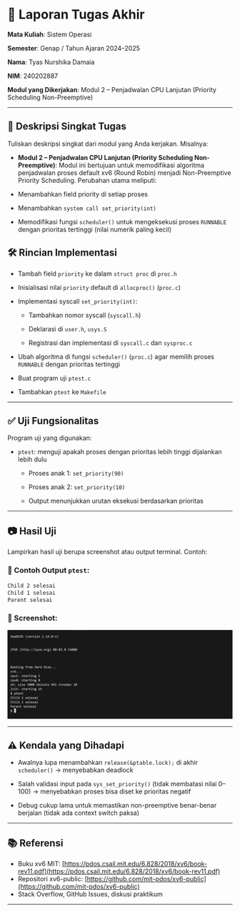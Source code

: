 # 📝 Laporan Tugas Akhir

**Mata Kuliah**: Sistem Operasi

**Semester**: Genap / Tahun Ajaran 2024–2025

**Nama**: Tyas Nurshika Damaia

**NIM**: 240202887

**Modul yang Dikerjakan**:
Modul 2 – Penjadwalan CPU Lanjutan (Priority Scheduling Non-Preemptive)

---

## 📌 Deskripsi Singkat Tugas

Tuliskan deskripsi singkat dari modul yang Anda kerjakan. Misalnya:

* **Modul 2 – Penjadwalan CPU Lanjutan (Priority Scheduling Non-Preemptive)**:
  Modul ini bertujuan untuk memodifikasi algoritma penjadwalan proses default xv6 (Round Robin) menjadi Non-Preemptive Priority Scheduling.
Perubahan utama meliputi:

* Menambahkan field priority di setiap proses

* Menambahkan `system call set_priority(int)`

* Memodifikasi fungsi `scheduler()` untuk mengeksekusi proses `RUNNABLE` dengan prioritas tertinggi (nilai numerik paling kecil)

## 🛠️ Rincian Implementasi

* Tambah field `priority` ke dalam `struct proc` di `proc.h`

* Inisialisasi nilai `priority` default di `allocproc()` (`proc.c`)

* Implementasi syscall `set_priority(int)`:

    * Tambahkan nomor syscall (`syscall.h`)

    * Deklarasi di `user.h`, `usys.S`

    * Registrasi dan implementasi di `syscall.c` dan `sysproc.c`

* Ubah algoritma di fungsi `scheduler()` (`proc.c`) agar memilih proses `RUNNABLE` dengan prioritas tertinggi

* Buat program uji `ptest.c`

* Tambahkan `ptest` ke `Makefile`


---

## ✅ Uji Fungsionalitas

Program uji yang digunakan:

* `ptest`: menguji apakah proses dengan prioritas lebih tinggi dijalankan lebih dulu

  * Proses anak 1: `set_priority(90)`

  * Proses anak 2: `set_priority(10)`

  * Output menunjukkan urutan eksekusi berdasarkan prioritas

---

## 📷 Hasil Uji

Lampirkan hasil uji berupa screenshot atau output terminal. Contoh:

### 📍 Contoh Output `ptest`:

```
Child 2 selesai
Child 1 selesai
Parent selesai
```


### 📸 Screenshot:
![hasil ptest](./screenshots/ptest.png)


---

## ⚠️ Kendala yang Dihadapi

* Awalnya lupa menambahkan `release(&ptable.lock);` di akhir `scheduler()` → menyebabkan deadlock

* Salah validasi input pada `sys_set_priority()` (tidak membatasi nilai 0–100) → menyebabkan proses bisa diset ke prioritas negatif

* Debug cukup lama untuk memastikan non-preemptive benar-benar berjalan (tidak ada context switch paksa)

---

## 📚 Referensi

* Buku xv6 MIT: [https://pdos.csail.mit.edu/6.828/2018/xv6/book-rev11.pdf](https://pdos.csail.mit.edu/6.828/2018/xv6/book-rev11.pdf)
* Repositori xv6-public: [https://github.com/mit-pdos/xv6-public](https://github.com/mit-pdos/xv6-public)
* Stack Overflow, GitHub Issues, diskusi praktikum

---
